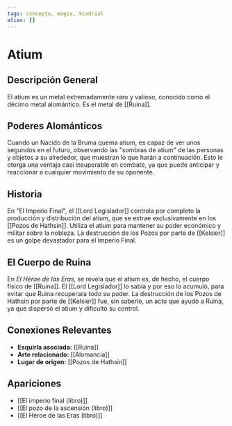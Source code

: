 ```yaml
---
tags: concepto, magia, Scadrial
alias: []
---
```


# Atium

## Descripción General
El atium es un metal extremadamente raro y valioso, conocido como el décimo metal alomántico. Es el metal de [[Ruina]].

## Poderes Alománticos
Cuando un Nacido de la Bruma quema atium, es capaz de ver unos segundos en el futuro, observando las "sombras de atium" de las personas y objetos a su alrededor, que muestran lo que harán a continuación. Esto le otorga una ventaja casi insuperable en combate, ya que puede anticipar y reaccionar a cualquier movimiento de su oponente.

## Historia
En "El Imperio Final", el [[Lord Legislador]] controla por completo la producción y distribución del atium, que se extrae exclusivamente en los [[Pozos de Hathsin]]. Utiliza el atium para mantener su poder económico y militar sobre la nobleza. La destrucción de los Pozos por parte de [[Kelsier]] es un golpe devastador para el Imperio Final.

## El Cuerpo de Ruina

En *El Héroe de las Eras*, se revela que el atium es, de hecho, el cuerpo físico de [[Ruina]]. El [[Lord Legislador]] lo sabía y por eso lo acumuló, para evitar que Ruina recuperara todo su poder. La destrucción de los Pozos de Hathsin por parte de [[Kelsier]] fue, sin saberlo, un acto que ayudó a Ruina, ya que dispersó el atium y dificultó su control.

## Conexiones Relevantes
* **Esquirla asociada:** [[Ruina]]
* **Arte relacionado:** [[Alomancia]]
* **Lugar de origen:** [[Pozos de Hathsin]]

## Apariciones
* [[El imperio final (libro)]]
* [[El pozo de la ascensión (libro)]]
* [[El Héroe de las Eras (libro)]]
